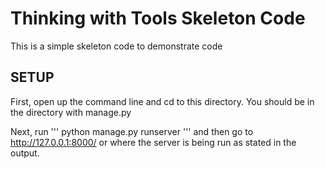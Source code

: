 # Thinking with Tools Skeleton Code

This is a simple skeleton code to demonstrate code

## SETUP

First, open up the command line and cd to this directory. You should be in the directory with manage.py

Next, run
'''
python manage.py runserver
'''
and then go to http://127.0.0.1:8000/ or where the server is being run as stated in the output.
